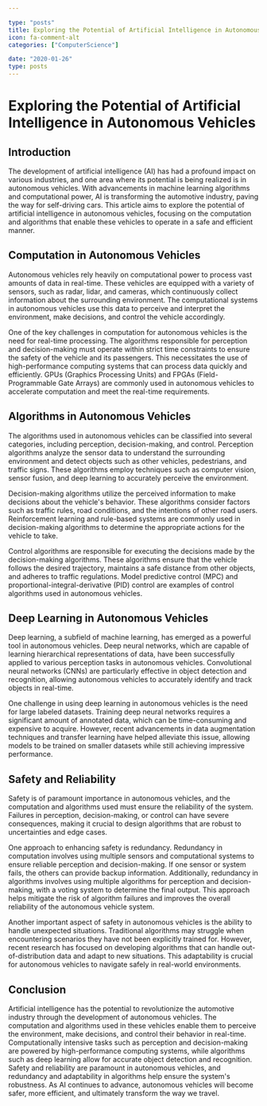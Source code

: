 ```yaml
---

type: "posts"
title: Exploring the Potential of Artificial Intelligence in Autonomous Vehicles
icon: fa-comment-alt
categories: ["ComputerScience"]

date: "2020-01-26"
type: posts
---
```





# Exploring the Potential of Artificial Intelligence in Autonomous Vehicles

## Introduction

The development of artificial intelligence (AI) has had a profound impact on various industries, and one area where its potential is being realized is in autonomous vehicles. With advancements in machine learning algorithms and computational power, AI is transforming the automotive industry, paving the way for self-driving cars. This article aims to explore the potential of artificial intelligence in autonomous vehicles, focusing on the computation and algorithms that enable these vehicles to operate in a safe and efficient manner.

## Computation in Autonomous Vehicles

Autonomous vehicles rely heavily on computational power to process vast amounts of data in real-time. These vehicles are equipped with a variety of sensors, such as radar, lidar, and cameras, which continuously collect information about the surrounding environment. The computational systems in autonomous vehicles use this data to perceive and interpret the environment, make decisions, and control the vehicle accordingly.

One of the key challenges in computation for autonomous vehicles is the need for real-time processing. The algorithms responsible for perception and decision-making must operate within strict time constraints to ensure the safety of the vehicle and its passengers. This necessitates the use of high-performance computing systems that can process data quickly and efficiently. GPUs (Graphics Processing Units) and FPGAs (Field-Programmable Gate Arrays) are commonly used in autonomous vehicles to accelerate computation and meet the real-time requirements.

## Algorithms in Autonomous Vehicles

The algorithms used in autonomous vehicles can be classified into several categories, including perception, decision-making, and control. Perception algorithms analyze the sensor data to understand the surrounding environment and detect objects such as other vehicles, pedestrians, and traffic signs. These algorithms employ techniques such as computer vision, sensor fusion, and deep learning to accurately perceive the environment.

Decision-making algorithms utilize the perceived information to make decisions about the vehicle's behavior. These algorithms consider factors such as traffic rules, road conditions, and the intentions of other road users. Reinforcement learning and rule-based systems are commonly used in decision-making algorithms to determine the appropriate actions for the vehicle to take.

Control algorithms are responsible for executing the decisions made by the decision-making algorithms. These algorithms ensure that the vehicle follows the desired trajectory, maintains a safe distance from other objects, and adheres to traffic regulations. Model predictive control (MPC) and proportional-integral-derivative (PID) control are examples of control algorithms used in autonomous vehicles.

## Deep Learning in Autonomous Vehicles

Deep learning, a subfield of machine learning, has emerged as a powerful tool in autonomous vehicles. Deep neural networks, which are capable of learning hierarchical representations of data, have been successfully applied to various perception tasks in autonomous vehicles. Convolutional neural networks (CNNs) are particularly effective in object detection and recognition, allowing autonomous vehicles to accurately identify and track objects in real-time.

One challenge in using deep learning in autonomous vehicles is the need for large labeled datasets. Training deep neural networks requires a significant amount of annotated data, which can be time-consuming and expensive to acquire. However, recent advancements in data augmentation techniques and transfer learning have helped alleviate this issue, allowing models to be trained on smaller datasets while still achieving impressive performance.

## Safety and Reliability

Safety is of paramount importance in autonomous vehicles, and the computation and algorithms used must ensure the reliability of the system. Failures in perception, decision-making, or control can have severe consequences, making it crucial to design algorithms that are robust to uncertainties and edge cases.

One approach to enhancing safety is redundancy. Redundancy in computation involves using multiple sensors and computational systems to ensure reliable perception and decision-making. If one sensor or system fails, the others can provide backup information. Additionally, redundancy in algorithms involves using multiple algorithms for perception and decision-making, with a voting system to determine the final output. This approach helps mitigate the risk of algorithm failures and improves the overall reliability of the autonomous vehicle system.

Another important aspect of safety in autonomous vehicles is the ability to handle unexpected situations. Traditional algorithms may struggle when encountering scenarios they have not been explicitly trained for. However, recent research has focused on developing algorithms that can handle out-of-distribution data and adapt to new situations. This adaptability is crucial for autonomous vehicles to navigate safely in real-world environments.

## Conclusion

Artificial intelligence has the potential to revolutionize the automotive industry through the development of autonomous vehicles. The computation and algorithms used in these vehicles enable them to perceive the environment, make decisions, and control their behavior in real-time. Computationally intensive tasks such as perception and decision-making are powered by high-performance computing systems, while algorithms such as deep learning allow for accurate object detection and recognition. Safety and reliability are paramount in autonomous vehicles, and redundancy and adaptability in algorithms help ensure the system's robustness. As AI continues to advance, autonomous vehicles will become safer, more efficient, and ultimately transform the way we travel.